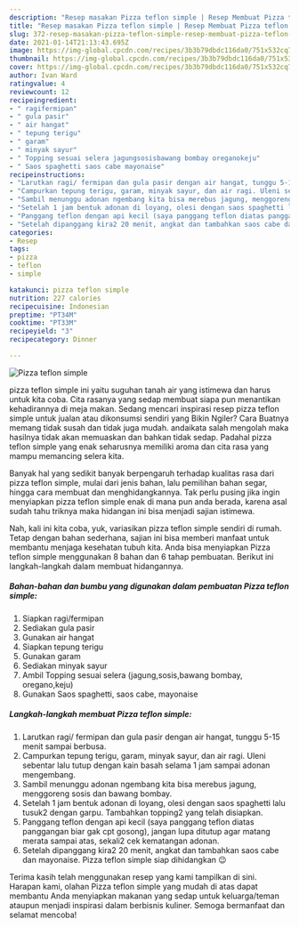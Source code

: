 ```yaml
---
description: "Resep masakan Pizza teflon simple | Resep Membuat Pizza teflon simple Yang Lezat"
title: "Resep masakan Pizza teflon simple | Resep Membuat Pizza teflon simple Yang Lezat"
slug: 372-resep-masakan-pizza-teflon-simple-resep-membuat-pizza-teflon-simple-yang-lezat
date: 2021-01-14T21:13:43.695Z
image: https://img-global.cpcdn.com/recipes/3b3b79dbdc116da0/751x532cq70/pizza-teflon-simple-foto-resep-utama.jpg
thumbnail: https://img-global.cpcdn.com/recipes/3b3b79dbdc116da0/751x532cq70/pizza-teflon-simple-foto-resep-utama.jpg
cover: https://img-global.cpcdn.com/recipes/3b3b79dbdc116da0/751x532cq70/pizza-teflon-simple-foto-resep-utama.jpg
author: Ivan Ward
ratingvalue: 4
reviewcount: 12
recipeingredient:
- " ragifermipan"
- " gula pasir"
- " air hangat"
- " tepung terigu"
- " garam"
- " minyak sayur"
- " Topping sesuai selera jagungsosisbawang bombay oreganokeju"
- " Saos spaghetti saos cabe mayonaise"
recipeinstructions:
- "Larutkan ragi/ fermipan dan gula pasir dengan air hangat, tunggu 5-15 menit sampai berbusa."
- "Campurkan tepung terigu, garam, minyak sayur, dan air ragi. Uleni sebentar lalu tutup dengan kain basah selama 1 jam sampai adonan mengembang."
- "Sambil menunggu adonan ngembang kita bisa merebus jagung, menggoreng sosis dan bawang bombay."
- "Setelah 1 jam bentuk adonan di loyang, olesi dengan saos spaghetti lalu tusuk2 dengan garpu. Tambahkan topping2 yang telah disiapkan."
- "Panggang teflon dengan api kecil (saya panggang teflon diatas panggangan biar gak cpt gosong), jangan lupa ditutup agar matang merata sampai atas, sekali2 cek kematangan adonan."
- "Setelah dipanggang kira2 20 menit, angkat dan tambahkan saos cabe dan mayonaise. Pizza teflon simple siap dihidangkan 😉"
categories:
- Resep
tags:
- pizza
- teflon
- simple

katakunci: pizza teflon simple 
nutrition: 227 calories
recipecuisine: Indonesian
preptime: "PT34M"
cooktime: "PT33M"
recipeyield: "3"
recipecategory: Dinner

---
```



![Pizza teflon simple](https://img-global.cpcdn.com/recipes/3b3b79dbdc116da0/751x532cq70/pizza-teflon-simple-foto-resep-utama.jpg)


pizza teflon simple ini yaitu suguhan tanah air yang istimewa dan harus untuk kita coba. Cita rasanya yang sedap membuat siapa pun menantikan kehadirannya di meja makan.
Sedang mencari inspirasi resep pizza teflon simple untuk jualan atau dikonsumsi sendiri yang Bikin Ngiler? Cara Buatnya memang tidak susah dan tidak juga mudah. andaikata salah mengolah maka hasilnya tidak akan memuaskan dan bahkan tidak sedap. Padahal pizza teflon simple yang enak seharusnya memiliki aroma dan cita rasa yang mampu memancing selera kita.

Banyak hal yang sedikit banyak berpengaruh terhadap kualitas rasa dari pizza teflon simple, mulai dari jenis bahan, lalu pemilihan bahan segar, hingga cara membuat dan menghidangkannya. Tak perlu pusing jika ingin menyiapkan pizza teflon simple enak di mana pun anda berada, karena asal sudah tahu triknya maka hidangan ini bisa menjadi sajian istimewa.




Nah, kali ini kita coba, yuk, variasikan pizza teflon simple sendiri di rumah. Tetap dengan bahan sederhana, sajian ini bisa memberi manfaat untuk membantu menjaga kesehatan tubuh kita. Anda bisa menyiapkan Pizza teflon simple menggunakan 8 bahan dan 6 tahap pembuatan. Berikut ini langkah-langkah dalam membuat hidangannya.

<!--inarticleads1-->

##### Bahan-bahan dan bumbu yang digunakan dalam pembuatan Pizza teflon simple:

1. Siapkan  ragi/fermipan
1. Sediakan  gula pasir
1. Gunakan  air hangat
1. Siapkan  tepung terigu
1. Gunakan  garam
1. Sediakan  minyak sayur
1. Ambil  Topping sesuai selera (jagung,sosis,bawang bombay, oregano,keju)
1. Gunakan  Saos spaghetti, saos cabe, mayonaise




<!--inarticleads2-->

##### Langkah-langkah membuat Pizza teflon simple:

1. Larutkan ragi/ fermipan dan gula pasir dengan air hangat, tunggu 5-15 menit sampai berbusa.
1. Campurkan tepung terigu, garam, minyak sayur, dan air ragi. Uleni sebentar lalu tutup dengan kain basah selama 1 jam sampai adonan mengembang.
1. Sambil menunggu adonan ngembang kita bisa merebus jagung, menggoreng sosis dan bawang bombay.
1. Setelah 1 jam bentuk adonan di loyang, olesi dengan saos spaghetti lalu tusuk2 dengan garpu. Tambahkan topping2 yang telah disiapkan.
1. Panggang teflon dengan api kecil (saya panggang teflon diatas panggangan biar gak cpt gosong), jangan lupa ditutup agar matang merata sampai atas, sekali2 cek kematangan adonan.
1. Setelah dipanggang kira2 20 menit, angkat dan tambahkan saos cabe dan mayonaise. Pizza teflon simple siap dihidangkan 😉




Terima kasih telah menggunakan resep yang kami tampilkan di sini. Harapan kami, olahan Pizza teflon simple yang mudah di atas dapat membantu Anda menyiapkan makanan yang sedap untuk keluarga/teman ataupun menjadi inspirasi dalam berbisnis kuliner. Semoga bermanfaat dan selamat mencoba!
